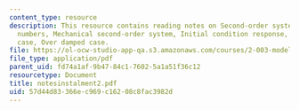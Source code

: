 ```yaml
---
content_type: resource
description: This resource contains reading notes on Second-order systems,Complex
  numbers, Mechanical second-order system, Initial condition response, Critically-damped
  case, Over damped case.
file: https://ol-ocw-studio-app-qa.s3.amazonaws.com/courses/2-003-modeling-dynamics-and-control-i-spring-2005/57d44d83366ec969c16208c8fac3982d_notesinstalment2.pdf
file_type: application/pdf
parent_uid: fd74a1af-9b47-84c1-7602-5a1a51f36c12
resourcetype: Document
title: notesinstalment2.pdf
uid: 57d44d83-366e-c969-c162-08c8fac3982d
---
```

